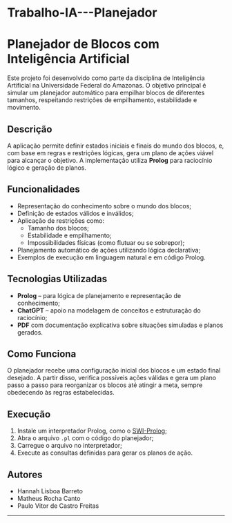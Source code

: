 # Trabalho-IA---Planejador

# Planejador de Blocos com Inteligência Artificial

Este projeto foi desenvolvido como parte da disciplina de Inteligência Artificial na Universidade Federal do Amazonas. O objetivo principal é simular um planejador automático para empilhar blocos de diferentes tamanhos, respeitando restrições de empilhamento, estabilidade e movimento.

## Descrição

A aplicação permite definir estados iniciais e finais do mundo dos blocos, e, com base em regras e restrições lógicas, gera um plano de ações viável para alcançar o objetivo. A implementação utiliza **Prolog** para raciocínio lógico e geração de planos.

## Funcionalidades

- Representação do conhecimento sobre o mundo dos blocos;
- Definição de estados válidos e inválidos;
- Aplicação de restrições como:
  - Tamanho dos blocos;
  - Estabilidade e empilhamento;
  - Impossibilidades físicas (como flutuar ou se sobrepor);
- Planejamento automático de ações utilizando lógica declarativa;
- Exemplos de execução em linguagem natural e em código Prolog.

## Tecnologias Utilizadas

- **Prolog** – para lógica de planejamento e representação de conhecimento;
- **ChatGPT** – apoio na modelagem de conceitos e estruturação do raciocínio;
- **PDF** com documentação explicativa sobre situações simuladas e planos gerados.

## Como Funciona

O planejador recebe uma configuração inicial dos blocos e um estado final desejado. A partir disso, verifica possíveis ações válidas e gera um plano passo a passo para reorganizar os blocos até atingir a meta, sempre obedecendo às regras estabelecidas.

## Execução

1. Instale um interpretador Prolog, como o [SWI-Prolog](https://www.swi-prolog.org/);
2. Abra o arquivo `.pl` com o código do planejador;
3. Carregue o arquivo no interpretador;
4. Execute as consultas definidas para gerar os planos de ação.

## Autores

- Hannah Lisboa Barreto 
- Matheus Rocha Canto  
- Paulo Vitor de Castro Freitas

---
